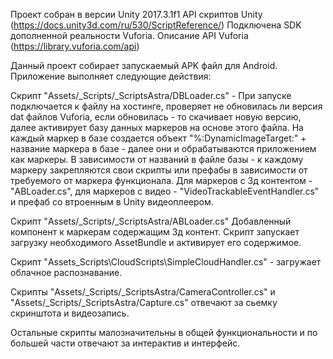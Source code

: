 Проект собран в версии Unity 2017.3.1f1
API скриптов Unity
(https://docs.unity3d.com/ru/530/ScriptReference/)
Подключена SDK дополненной реальности Vuforia.
Описание API Vuforia
(https://library.vuforia.com/api)

Данный проект собирает запускаемый APK файл для Android.
Приложение выполняет следующие действия:

Скрипт "Assets/_Scripts/_ScriptsAstra/DBLoader.cs" - 
При запуске подключается к файлу на хостинге, проверяет не обновилась ли версия dat файлов Vuforia, если обновилась - то скачивает новую версию, далее активирует базу данных маркеров на основе этого файла. На каждый маркер в базе создается объект "%:DynamicImageTarget:" + название маркера в базе - далее они и обрабатываются приложением как маркеры. В зависимости от названий в файле базы - к каждому маркеру закрепляются свои скрипты или префабы в зависимости от требуемого от маркера функционала. Для маркеров с 3д контентом - "ABLoader.cs", для маркеров с видео - "VideoTrackableEventHandler.cs" и префаб со втроенным в Unity видеоплеером.

Cкрипт "Assets/_Scripts/_ScriptsAstra/ABLoader.cs"
Добавленный компонент к маркерам содержащим 3д контент. Скрипт запускает загрузку необходимого AssetBundle и активирует его содержимое.

Скрипт "Assets\_Scripts\CloudScripts\SimpleCloudHandler.cs" - загружает облачное распознавание.

Скрипты "Assets/_Scripts/_ScriptsAstra/CameraController.cs" и "Assets/_Scripts/_ScriptsAstra/Capture.cs" отвечают за сьемку скринштота и видеозапись.




Остальные скрипты малозначительны в общей функциональности и по большей части отвечают за интерактив и интерфейс.
